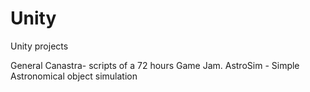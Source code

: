 # Unity
Unity projects

General Canastra- scripts of a 72 hours Game Jam.
AstroSim - Simple Astronomical object simulation
